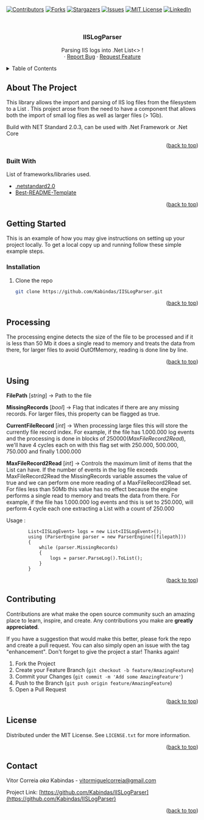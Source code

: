 <div id="top"></div>

<!-- PROJECT SHIELDS -->
<!--
*** I'm using markdown "reference style" links for readability.
*** Reference links are enclosed in brackets [ ] instead of parentheses ( ).
*** See the bottom of this document for the declaration of the reference variables
*** for contributors-url, forks-url, etc. This is an optional, concise syntax you may use.
*** https://www.markdownguide.org/basic-syntax/#reference-style-links
-->
[![Contributors][contributors-shield]][contributors-url]
[![Forks][forks-shield]][forks-url]
[![Stargazers][stars-shield]][stars-url]
[![Issues][issues-shield]][issues-url]
[![MIT License][license-shield]][license-url]
[![LinkedIn][linkedin-shield]][linkedin-url]

<!-- PROJECT LOGO -->
<br />
<div align="center">
  <h3 align="center">IISLogParser</h3>

  <p align="center">
    Parsing IIS logs into .Net List<>  !
    <br />
    ·
    <a href="https://github.com/Kabindas/IISLogParser/issues">Report Bug</a>
    ·
    <a href="https://github.com/Kabindas/IISLogParser/issues">Request Feature</a>
  </p>
</div>



<!-- TABLE OF CONTENTS -->
<details>
  <summary>Table of Contents</summary>
  <ol>
    <li>
      <a href="#about-the-project">About The Project</a>
      <ul>
        <li><a href="#built-with">Built With</a></li>
      </ul>
    </li>
    <li>
      <a href="#getting-started">Getting Started</a>
      <ul>
        <li><a href="#installation">Installation</a></li>
      </ul>
    </li>
    <li><a href="#processing">Processing</a></li>
    <li><a href="#using">Using</a></li>
    <li><a href="#contributing">Contributing</a></li>
    <li><a href="#license">License</a></li>
    <li><a href="#contact">Contact</a></li>
  </ol>
</details>



<!-- ABOUT THE PROJECT -->
## About The Project

This library allows the import and parsing of IIS log files from the filesystem to a List . This project arose from the need to have a component that allows both the import of small log files as well as larger files (> 1Gb).

Build with NET Standard 2.0.3, can be used with .Net Framework or .Net Core

<p align="right">(<a href="#top">back to top</a>)</p>

### Built With

List of frameworks/libraries used.

* [.netstandard2.0](https://docs.microsoft.com/en-us/dotnet/standard/net-standard?tabs=net-standard-2-0)
* [Best-README-Template](https://github.com/othneildrew/Best-README-Template)

<p align="right">(<a href="#top">back to top</a>)</p>

<!-- GETTING STARTED -->
## Getting Started

This is an example of how you may give instructions on setting up your project locally.
To get a local copy up and running follow these simple example steps.

### Installation

1. Clone the repo
   ```sh
   git clone https://github.com/Kabindas/IISLogParser.git
   ```
   
<p align="right">(<a href="#top">back to top</a>)</p>

<!-- Processing -->
## Processing

The processing engine detects the size of the file to be processed and if it is less than 50 Mb it does a single read to memory and treats the data from there, for larger files to avoid OutOfMemory, reading is done line by line.

<p align="right">(<a href="#top">back to top</a>)</p>

<!-- Using -->
## Using

**FilePath**  [_string_] -> Path to the file

**MissingRecords**  [_bool_] -> Flag that indicates if there are any missing records. For larger files, this property can be flagged as true.

**CurrentFileRecord**  [_int_] -> When processing large files this will store the currently file record index. For example, if the file has 1.000.000 log events and the processing is done in blocks of 250000(_MaxFileRecord2Read_), we'll have 4 cycles each on with this flag set with 250.000, 500.000, 750.000 and finally 1.000.000

**MaxFileRecord2Read**  [_int_] -> Controls the maximum limit of items that the List can have. If the number of events in the log file exceeds MaxFileRecord2Read the MissingRecords variable assumes the value of true and we can perform one more reading of a MaxFileRecord2Read set. For files less than 50Mb this value has no effect because the engine performs a single read to memory and treats the data from there. For example, if the file has 1.000.000 log events and this is set to 250.000, will perform 4 cycle each one extracting a List with a count of 250.000

Usage :

```
        List<IISLogEvent> logs = new List<IISLogEvent>();
        using (ParserEngine parser = new ParserEngine([filepath]))
        {
            while (parser.MissingRecords)
            {
                logs = parser.ParseLog().ToList();
            }
        }
```

<p align="right">(<a href="#top">back to top</a>)</p>

<!-- CONTRIBUTING -->
## Contributing

Contributions are what make the open source community such an amazing place to learn, inspire, and create. Any contributions you make are **greatly appreciated**.

If you have a suggestion that would make this better, please fork the repo and create a pull request. You can also simply open an issue with the tag "enhancement".
Don't forget to give the project a star! Thanks again!

1. Fork the Project
2. Create your Feature Branch (`git checkout -b feature/AmazingFeature`)
3. Commit your Changes (`git commit -m 'Add some AmazingFeature'`)
4. Push to the Branch (`git push origin feature/AmazingFeature`)
5. Open a Pull Request

<p align="right">(<a href="#top">back to top</a>)</p>

<!-- LICENSE -->
## License

Distributed under the MIT License. See `LICENSE.txt` for more information.

<p align="right">(<a href="#top">back to top</a>)</p>



<!-- CONTACT -->
## Contact

Vitor Correia <i>aka</i> Kabindas - vitormiguelcorreia@gmail.com

Project Link: [https://github.com/Kabindas/IISLogParser](https://github.com/Kabindas/IISLogParser)

<p align="right">(<a href="#top">back to top</a>)</p>

<!-- MARKDOWN LINKS & IMAGES -->
<!-- https://www.markdownguide.org/basic-syntax/#reference-style-links -->
[contributors-shield]: https://img.shields.io/github/contributors/Kabindas/IISLogParser.svg?style=for-the-badge
[contributors-url]: https://github.com/Kabindas/IISLogParser/graphs/contributors
[forks-shield]: https://img.shields.io/github/forks/Kabindas/IISLogParser.svg?style=for-the-badge
[forks-url]: https://github.com/Kabindas/IISLogParser/network/members
[stars-shield]: https://img.shields.io/github/stars/Kabindas/IISLogParser.svg?style=for-the-badge
[stars-url]: https://github.com/Kabindas/IISLogParser/stargazers
[issues-shield]: https://img.shields.io/github/issues/Kabindas/IISLogParser.svg?style=for-the-badge
[issues-url]: https://github.com/Kabindas/IISLogParser/issues
[license-shield]: https://img.shields.io/github/license/Kabindas/IISLogParser.svg?style=for-the-badge
[license-url]: https://github.com/Kabindas/IISLogParser/LICENSE.txt
[linkedin-shield]: https://img.shields.io/badge/-LinkedIn-black.svg?style=for-the-badge&logo=linkedin&colorB=555
[linkedin-url]: https://www.linkedin.com/in/vitormiguelcorreia/
